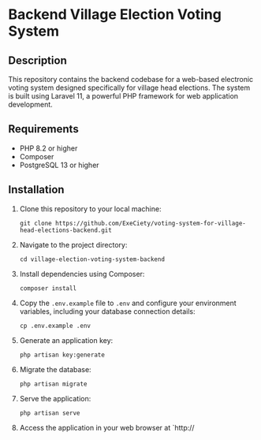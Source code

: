 # Backend Village Election Voting System

## Description
This repository contains the backend codebase for a web-based electronic voting system designed specifically for village head elections. The system is built using Laravel 11, a powerful PHP framework for web application development.

## Requirements
- PHP 8.2 or higher
- Composer
- PostgreSQL 13 or higher

## Installation

1. Clone this repository to your local machine:
    ```
    git clone https://github.com/ExeCiety/voting-system-for-village-head-elections-backend.git
    ```

2. Navigate to the project directory:
    ```
    cd village-election-voting-system-backend
    ```

3. Install dependencies using Composer:
    ```
    composer install
    ```

4. Copy the `.env.example` file to `.env` and configure your environment variables, including your database connection details:
    ```
    cp .env.example .env
    ```
   
5. Generate an application key:
    ```
    php artisan key:generate
    ```

6. Migrate the database:
    ```
    php artisan migrate
    ```

7. Serve the application:
    ```
    php artisan serve
    ```
   
8. Access the application in your web browser at `http://
